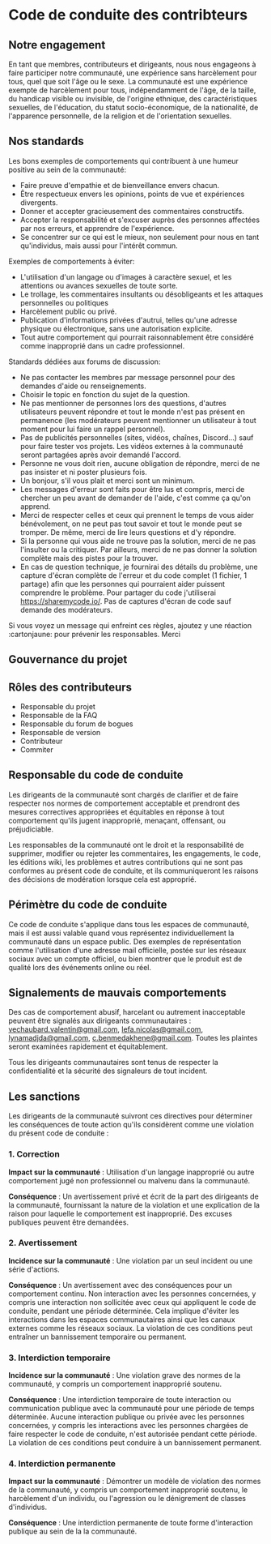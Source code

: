 # Code de conduite des contribteurs

## Notre engagement

En tant que membres, contributeurs et dirigeants, nous nous engageons à faire participer notre communauté, une expérience sans harcèlement pour tous, quel que soit l'âge ou le sexe.
La communauté est une expérience exempte de harcèlement pour tous, indépendamment de l'âge, de la
taille, du handicap visible ou invisible, de l'origine ethnique, des caractéristiques sexuelles,
de l'éducation, du statut socio-économique, de la nationalité, de l'apparence personnelle,
de la religion et de l'orientation sexuelles.

## Nos standards

Les bons exemples de comportements qui contribuent à une humeur positive au sein de la communauté:

* Faire preuve d'empathie et de bienveillance envers chacun.
* Être respectueux envers les opinions, points de vue et expériences divergents.
* Donner et accepter gracieusement des commentaires constructifs.
* Accepter la responsabilité et s'excuser auprès des personnes affectées par nos erreurs,
  et apprendre de l'expérience.
* Se concentrer sur ce qui est le mieux, non seulement pour nous en tant qu'individus, mais
  aussi pour l'intérêt commun.

Exemples de comportements à éviter:

* L'utilisation d'un langage ou d'images à caractère sexuel, et les attentions ou avances sexuelles
  de toute sorte.
* Le trollage, les commentaires insultants ou désobligeants et les attaques personnelles ou politiques
* Harcèlement public ou privé.
* Publication d'informations privées d'autrui, telles qu'une adresse physique ou électronique, sans une autorisation explicite.
* Tout autre comportement qui pourrait raisonnablement être considéré comme inapproprié dans un
  cadre professionnel.

Standards dédiées aux forums de discussion:
   * Ne pas contacter les membres par message personnel pour des demandes d'aide ou renseignements.
   * Choisir le topic en fonction du sujet de la question.
   *  Ne pas mentionner de personnes lors des questions, d'autres utilisateurs peuvent répondre et
  tout le monde n'est pas présent en permanence (les modérateurs peuvent mentionner un utilisateur à tout moment pour lui faire un rappel personnel).
   * Pas de publicités personnelles (sites, vidéos, chaînes, Discord...) sauf pour faire tester
  vos projets. Les vidéos externes à la communauté seront partagées après avoir demandé l'accord.
   * Personne ne vous doit rien, aucune obligation de répondre, merci de ne pas insister et ni
  poster plusieurs fois.
   * Un bonjour, s'il vous plait et merci sont un minimum.
   * Les messages d'erreur sont faits pour être lus et compris, merci de chercher un peu avant
  de demander de l'aide, c'est comme ça qu'on apprend.
   * Merci de respecter celles et ceux qui prennent le temps de vous aider bénévolement, on ne
  peut pas tout savoir et tout le monde peut se tromper. De même, merci de lire leurs questions et d'y répondre.
   * Si la personne qui vous aide ne trouve pas la solution, merci de ne pas l'insulter ou la
  critiquer. Par ailleurs, merci de ne pas donner la solution complète mais des pistes pour la
  trouver.
   * En cas de question technique, je fournirai des détails du problème, une capture d'écran 
  complète de l'erreur et du code complet (1 fichier, 1 partage) afin que les personnes qui pourraient aider puissent comprendre le problème. Pour partager du code j'utiliserai https://sharemycode.io/. Pas de captures d'écran de code sauf demande des modérateurs.

Si vous voyez un message qui enfreint ces règles, ajoutez y une réaction :cartonjaune: pour prévenir les responsables. Merci

## Gouvernance du projet

## Rôles des contributeurs
  * Responsable du projet
  * Responsable de la FAQ
  * Responsable du forum de bogues
  * Responsable de version
  * Contributeur
  * Commiter

## Responsable du code de conduite

Les dirigeants de la communauté sont chargés de clarifier et de faire respecter nos normes de comportement acceptable et prendront des mesures correctives appropriées et équitables en réponse à tout comportement qu'ils jugent inapproprié, menaçant, offensant, ou préjudiciable.

Les responsables de la communauté ont le droit et la responsabilité de supprimer, modifier ou rejeter
les commentaires, les engagements, le code, les éditions wiki, les problèmes et autres contributions qui ne sont pas conformes au présent code de conduite, et ils communiqueront les raisons des décisions de modération lorsque cela est approprié.

## Périmètre du code de conduite

Ce code de conduite s'applique dans tous les espaces de communauté, mais il est aussi valable
quand vous représentez individuellement la communauté dans un espace public. Des exemples de représentation comme l'utilisation d'une adresse mail officielle, postée sur les réseaux sociaux avec un compte officiel, ou bien montrer que le produit est de qualité lors des événements online ou réel.

## Signalements de mauvais comportements

Des cas de comportement abusif, harcelant ou autrement inacceptable peuvent être
signalés aux dirigeants communautaires : vechaubard.valentin@gmail.com, lefa.nicolas@gmail.com, lynamadjda@gmail.com, c.benmedakhene@gmail.com.
Toutes les plaintes seront examinées rapidement et équitablement.

Tous les dirigeants communautaires sont tenus de respecter la confidentialité et la sécurité des
signaleurs de tout incident.

## Les sanctions

Les dirigeants de la communauté suivront ces directives pour déterminer les conséquences de toute action qu'ils considèrent comme une violation du présent code de conduite :
### 1. Correction

**Impact sur la communauté** : Utilisation d'un langage inapproprié ou autre comportement jugé
non professionnel ou malvenu dans la communauté.

**Conséquence** : Un avertissement privé et écrit de la part des dirigeants de la communauté, fournissant
la nature de la violation et une explication de la raison pour laquelle le comportement est inapproprié. Des excuses publiques peuvent être demandées.

### 2. Avertissement

**Incidence sur la communauté** : Une violation par un seul incident ou une série
d'actions.

**Conséquence** : Un avertissement avec des conséquences pour un comportement continu. Non
interaction avec les personnes concernées, y compris une interaction non sollicitée avec
ceux qui appliquent le code de conduite, pendant une période déterminée.
Cela implique d'éviter les interactions dans les espaces communautaires ainsi que les canaux externes
comme les réseaux sociaux. La violation de ces conditions peut entraîner un bannissement temporaire ou permanent.

### 3. Interdiction temporaire

**Incidence sur la communauté** : Une violation grave des normes de la communauté, y compris
un comportement inapproprié soutenu.

**Conséquence** : Une interdiction temporaire de toute interaction ou communication publique avec la communauté pour une période de temps déterminée. Aucune interaction publique ou privée avec les personnes concernées, y compris les interactions avec les personnes chargées de faire respecter le code de conduite, n'est autorisée pendant cette période.
La violation de ces conditions peut conduire à un bannissement permanent.

### 4. Interdiction permanente

**Impact sur la communauté** : Démontrer un modèle de violation des normes de la communauté,
y compris un comportement inapproprié soutenu, le harcèlement d'un individu, ou l'agression ou le dénigrement de classes d'individus.

**Conséquence** : Une interdiction permanente de toute forme d'interaction publique au sein de la
la communauté.